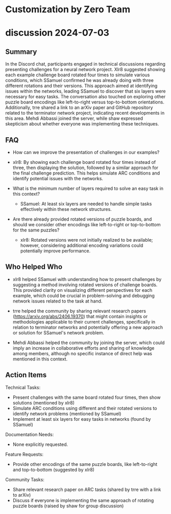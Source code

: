 # Customization by Zero Team

# discussion 2024-07-03

## Summary
 In the Discord chat, participants engaged in technical discussions regarding presenting challenges for a neural network project. Xlr8 suggested showing each example challenge board rotated four times to simulate various conditions, which SSamuel confirmed he was already doing with three different rotations and their versions. This approach aimed at identifying issues within the networks, leading SSamuel to discover that six layers were necessary for easy tasks. The conversation also touched on exploring other puzzle board encodings like left-to-right versus top-to-bottom orientations. Additionally, trre shared a link to an arXiv paper and GitHub repository related to the terminator network project, indicating recent developments in this area. Mehdi Abbassi joined the server, while shaw expressed skepticism about whether everyone was implementing these techniques.

## FAQ
 - How can we improve the presentation of challenges in our examples?
  - xlr8: By showing each challenge board rotated four times instead of three, then displaying the solution, followed by a similar approach for the final challenge prediction. This helps simulate ARC conditions and identify potential issues with the networks.

- What is the minimum number of layers required to solve an easy task in this context?
  - SSamuel: At least six layers are needed to handle simple tasks effectively within these network structures.

- Are there already provided rotated versions of puzzle boards, and should we consider other encodings like left-to-right or top-to-bottom for the same puzzles?
  - xlr8: Rotated versions were not initially realized to be available; however, considering additional encoding variations could potentially improve performance.

## Who Helped Who
 - xlr8 helped SSamuel with understanding how to present challenges by suggesting a method involving rotated versions of challenge boards. This provided clarity on visualizing different perspectives for each example, which could be crucial in problem-solving and debugging network issues related to the task at hand.

- trre helped the community by sharing relevant research papers (https://arxiv.org/abs/2406.19370) that might contain insights or methodologies applicable to their current challenges, specifically in relation to terminator networks and potentially offering a new approach or solution for SSamuel's network problem.

- Mehdi Abbassi helped the community by joining the server, which could imply an increase in collaborative efforts and sharing of knowledge among members, although no specific instance of direct help was mentioned in this context.

## Action Items
 Technical Tasks:
  - Present challenges with the same board rotated four times, then show solutions (mentioned by xlr8)
  - Simulate ARC conditions using different and their rotated versions to identify network problems (mentioned by SSamuel)
  - Implement at least six layers for easy tasks in networks (found by SSamuel)

Documentation Needs:
  - None explicitly requested.

Feature Requests:
  - Provide other encodings of the same puzzle boards, like left-to-right and top-to-bottom (suggested by xlr8)

Community Tasks:
  - Share relevant research paper on ARC tasks (shared by trre with a link to arXiv)
  - Discuss if everyone is implementing the same approach of rotating puzzle boards (raised by shaw for group discussion)

